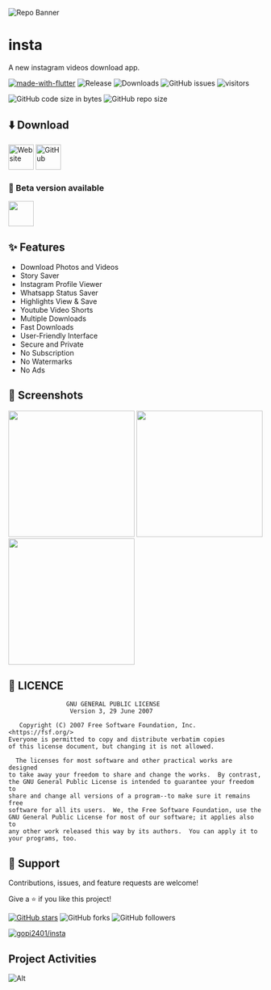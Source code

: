 ![Repo Banner](https://github.com/gopi2401/insta/assets/117622182/344ddc66-45cc-49c6-bfef-0457f4908ccf)

# insta

A new instagram videos download app.

[![made-with-flutter](https://img.shields.io/badge/Made%20with-Flutter-1f425f.svg)](https://flutter.dev/) ![Release](https://img.shields.io/github/v/release/gopi2401/insta) ![Downloads](https://img.shields.io/github/downloads/gopi2401/insta/total) ![GitHub issues](https://img.shields.io/github/issues/gopi2401/insta) ![visitors](https://visitor-badge.laobi.icu/badge?page_id=gopi2401.insta)

![GitHub code size in bytes](https://img.shields.io/github/languages/code-size/gopi2401/insta) ![GitHub repo size](https://img.shields.io/github/repo-size/gopi2401/insta?style=flat)

## ⬇️ Download

[<img src="https://img.shields.io/badge/Website-blue"
     alt="Website"
     height="50">](https://gopi2401.github.io/) [<img src="https://img.shields.io/badge/GitHub-8A2BE2"
     alt="GitHub"
     height="50">](https://github.com/gopi2401/insta-app/releases)

### 🧪 Beta version available

[<img src="https://github.com/user-attachments/assets/08c915d9-d7af-4461-bc33-dea35036c6a7"
height="50">](https://t.me/insta_beta)

## ✨ Features

- Download Photos and Videos
- Story Saver
- Instagram Profile Viewer
- Whatsapp Status Saver
- Highlights View & Save
- Youtube Video Shorts
- Multiple Downloads
- Fast Downloads
- User-Friendly Interface
- Secure and Private
- No Subscription
- No Watermarks
- No Ads

## 📸 Screenshots

<img src="https://github.com/user-attachments/assets/443896eb-942c-4c3e-9ec0-852dd4c1c12c" width="250"> <img src="https://github.com/user-attachments/assets/80e6b517-730d-46f5-90bc-232f78a2da70" width="250"> <img src="https://github.com/user-attachments/assets/ea63628c-27d7-4430-a52f-87f322c757bc" width="250">

## 🔖 LICENCE

                    GNU GENERAL PUBLIC LICENSE
                     Version 3, 29 June 2007

       Copyright (C) 2007 Free Software Foundation, Inc. <https://fsf.org/>
    Everyone is permitted to copy and distribute verbatim copies
    of this license document, but changing it is not allowed.

      The licenses for most software and other practical works are designed
    to take away your freedom to share and change the works.  By contrast,
    the GNU General Public License is intended to guarantee your freedom to
    share and change all versions of a program--to make sure it remains free
    software for all its users.  We, the Free Software Foundation, use the
    GNU General Public License for most of our software; it applies also to
    any other work released this way by its authors.  You can apply it to
    your programs, too.

<!-- ## ♾️ Contributors

<a href = "https://github.com/gopi2401/insta/graphs/contributors">
  <img src = "https://contrib.rocks/image?repo=gopi2401/insta"/>
</a> -->

## 🤝 Support

Contributions, issues, and feature requests are welcome!

Give a ⭐️ if you like this project!

[![GitHub stars](https://img.shields.io/github/stars/gopi2401/insta.svg?style=social&label=Star)](https://github.com//gopi2401/insta) ![GitHub forks](https://img.shields.io/github/forks/gopi2401/insta.svg?style=social&label=Forks) ![GitHub followers](https://img.shields.io/github/followers/gopi2401.svg?style=social&label=Follow)

[![gopi2401/insta](https://reporoster.com/stars/gopi2401/insta)](https://github.com/gopi2401/insta/stargazers)

## Project Activities

![Alt](https://repobeats.axiom.co/api/embed/78335f551e48dba7277dac9e7d59727009161903.svg "Repobeats analytics image")
